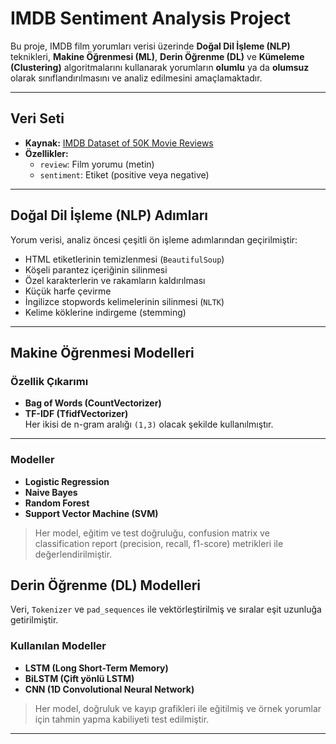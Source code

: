 # IMDB Sentiment Analysis Project
Bu proje, IMDB film yorumları verisi üzerinde **Doğal Dil İşleme (NLP)** teknikleri, **Makine Öğrenmesi (ML)**, **Derin Öğrenme (DL)** ve **Kümeleme (Clustering)** algoritmalarını kullanarak yorumların **olumlu** ya da **olumsuz** olarak sınıflandırılmasını ve analiz edilmesini amaçlamaktadır.

---

## Veri Seti

- **Kaynak:** [IMDB Dataset of 50K Movie Reviews](https://www.kaggle.com/datasets/lakshmi25npathi/imdb-dataset-of-50k-movie-reviews)
- **Özellikler:**
  - `review`: Film yorumu (metin)
  - `sentiment`: Etiket (positive veya negative)

---

## Doğal Dil İşleme (NLP) Adımları

Yorum verisi, analiz öncesi çeşitli ön işleme adımlarından geçirilmiştir:

- HTML etiketlerinin temizlenmesi (`BeautifulSoup`)
- Köşeli parantez içeriğinin silinmesi
- Özel karakterlerin ve rakamların kaldırılması
- Küçük harfe çevirme
- İngilizce stopwords kelimelerinin silinmesi (`NLTK`)
- Kelime köklerine indirgeme (stemming)

---

## Makine Öğrenmesi Modelleri

### Özellik Çıkarımı

- **Bag of Words (CountVectorizer)**
- **TF-IDF (TfidfVectorizer)**  
Her ikisi de n-gram aralığı `(1,3)` olacak şekilde kullanılmıştır.

---

### Modeller

- **Logistic Regression**
- **Naive Bayes**
- **Random Forest**
- **Support Vector Machine (SVM)**

> Her model, eğitim ve test doğruluğu, confusion matrix ve classification report (precision, recall, f1-score) metrikleri ile değerlendirilmiştir.

## Derin Öğrenme (DL) Modelleri

Veri, `Tokenizer` ve `pad_sequences` ile vektörleştirilmiş ve sıralar eşit uzunluğa getirilmiştir.

### Kullanılan Modeller

- **LSTM (Long Short-Term Memory)**
- **BiLSTM (Çift yönlü LSTM)**
- **CNN (1D Convolutional Neural Network)**

> Her model, doğruluk ve kayıp grafikleri ile eğitilmiş ve örnek yorumlar için tahmin yapma kabiliyeti test edilmiştir.

---
